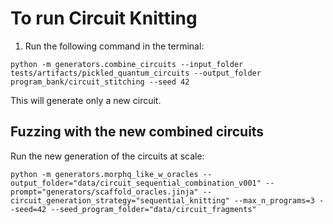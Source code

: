 # To run Circuit Knitting

1. Run the following command in the terminal:
```shell
python -m generators.combine_circuits --input_folder tests/artifacts/pickled_quantum_circuits --output_folder program_bank/circuit_stitching --seed 42
```
This will generate only a new circuit.


## Fuzzing with the new combined circuits

Run the new generation of the circuits at scale:
```shell
python -m generators.morphq_like_w_oracles --output_folder="data/circuit_sequential_combination_v001" --prompt="generators/scaffold_oracles.jinja" --circuit_generation_strategy="sequential_knitting" --max_n_programs=3 --seed=42 --seed_program_folder="data/circuit_fragments"
```